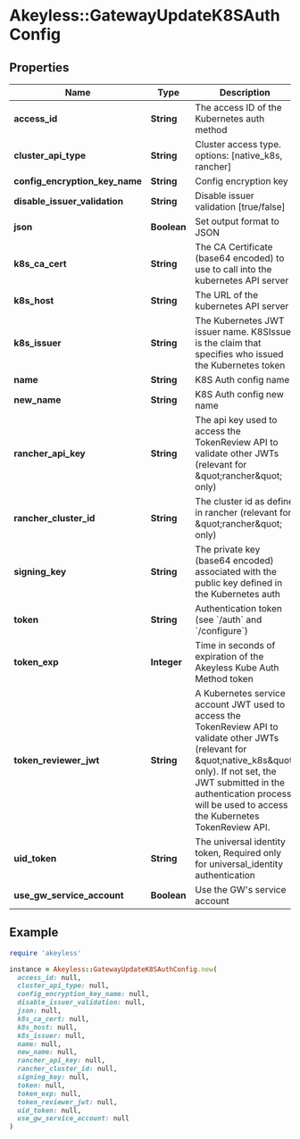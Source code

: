 # Akeyless::GatewayUpdateK8SAuthConfig

## Properties

| Name | Type | Description | Notes |
| ---- | ---- | ----------- | ----- |
| **access_id** | **String** | The access ID of the Kubernetes auth method |  |
| **cluster_api_type** | **String** | Cluster access type. options: [native_k8s, rancher] | [optional][default to &#39;native_k8s&#39;] |
| **config_encryption_key_name** | **String** | Config encryption key | [optional] |
| **disable_issuer_validation** | **String** | Disable issuer validation [true/false] | [optional] |
| **json** | **Boolean** | Set output format to JSON | [optional][default to false] |
| **k8s_ca_cert** | **String** | The CA Certificate (base64 encoded) to use to call into the kubernetes API server | [optional] |
| **k8s_host** | **String** | The URL of the kubernetes API server |  |
| **k8s_issuer** | **String** | The Kubernetes JWT issuer name. K8SIssuer is the claim that specifies who issued the Kubernetes token | [optional][default to &#39;kubernetes/serviceaccount&#39;] |
| **name** | **String** | K8S Auth config name |  |
| **new_name** | **String** | K8S Auth config new name |  |
| **rancher_api_key** | **String** | The api key used to access the TokenReview API to validate other JWTs (relevant for \&quot;rancher\&quot; only) | [optional] |
| **rancher_cluster_id** | **String** | The cluster id as define in rancher (relevant for \&quot;rancher\&quot; only) | [optional] |
| **signing_key** | **String** | The private key (base64 encoded) associated with the public key defined in the Kubernetes auth |  |
| **token** | **String** | Authentication token (see &#x60;/auth&#x60; and &#x60;/configure&#x60;) | [optional] |
| **token_exp** | **Integer** | Time in seconds of expiration of the Akeyless Kube Auth Method token | [optional][default to 300] |
| **token_reviewer_jwt** | **String** | A Kubernetes service account JWT used to access the TokenReview API to validate other JWTs (relevant for \&quot;native_k8s\&quot; only). If not set, the JWT submitted in the authentication process will be used to access the Kubernetes TokenReview API. | [optional] |
| **uid_token** | **String** | The universal identity token, Required only for universal_identity authentication | [optional] |
| **use_gw_service_account** | **Boolean** | Use the GW&#39;s service account | [optional] |

## Example

```ruby
require 'akeyless'

instance = Akeyless::GatewayUpdateK8SAuthConfig.new(
  access_id: null,
  cluster_api_type: null,
  config_encryption_key_name: null,
  disable_issuer_validation: null,
  json: null,
  k8s_ca_cert: null,
  k8s_host: null,
  k8s_issuer: null,
  name: null,
  new_name: null,
  rancher_api_key: null,
  rancher_cluster_id: null,
  signing_key: null,
  token: null,
  token_exp: null,
  token_reviewer_jwt: null,
  uid_token: null,
  use_gw_service_account: null
)
```

